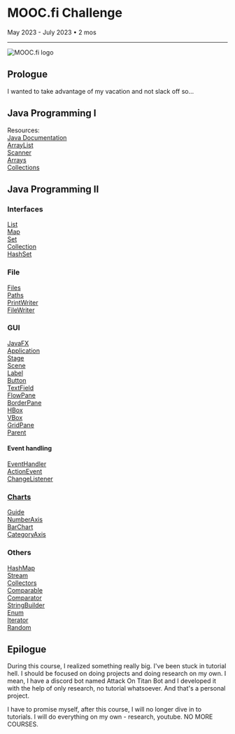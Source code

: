 # MOOC.fi Challenge
May 2023 - July 2023 • 2 mos
<hr> 

![MOOC.fi logo](https://www.mooc.fi/_next/static/media/moocfi.029e0aab.svg)
## Prologue
I wanted to take advantage of my vacation and not slack off so...

## Java Programming I
Resources: <br />
[Java Documentation](https://docs.oracle.com/javase/8/docs/api/) <br />
[ArrayList](https://docs.oracle.com/javase/8/docs/api/java/util/ArrayList.html) <br />
[Scanner](https://docs.oracle.com/javase/8/docs/api/java/util/Scanner.html) <br />
[Arrays](https://docs.oracle.com/javase/8/docs/api/java/util/Arrays.html) <br />
[Collections](https://docs.oracle.com/javase/8/docs/api/java/util/Collections.html)
## Java Programming II
### Interfaces
[List](https://docs.oracle.com/javase/8/docs/api/java/util/List.html) <br />
[Map](https://docs.oracle.com/javase/8/docs/api/java/util/Map.html) <br />
[Set](https://docs.oracle.com/javase/8/docs/api/java/util/Set.html) <br />
[Collection](https://docs.oracle.com/javase/8/docs/api/java/util/Collection.html) <br />
[HashSet](https://docs.oracle.com/javase/8/docs/api/java/util/HashSet.html)
### File
[Files](https://docs.oracle.com/javase/8/docs/api/java/nio/file/Files.html) <br />
[Paths](https://docs.oracle.com/javase/8/docs/api/java/nio/file/Paths.html) <br />
[PrintWriter](https://docs.oracle.com/javase/8/docs/api/java/io/PrintWriter.html) <br />
[FileWriter](https://docs.oracle.com/javase/8/docs/api/java/io/FileWriter.html)
### GUI
[JavaFX](https://docs.oracle.com/javase/8/javafx/user-interface-tutorial/) <br />
[Application](https://docs.oracle.com/javase/8/javafx/api/javafx/application/Application.html) <br />
[Stage](https://docs.oracle.com/javase/8/javafx/api/javafx/stage/Stage.html) <br />
[Scene](https://docs.oracle.com/javase/8/javafx/api/javafx/scene/Scene.html) <br />
[Label](https://docs.oracle.com/javase/8/javafx/api/javafx/scene/control/Label.html) <br />
[Button](https://docs.oracle.com/javase/8/javafx/api/javafx/scene/control/Button.html) <br />
[TextField](https://docs.oracle.com/javase/8/javafx/api/javafx/scene/control/TextField.html) <br />
[FlowPane](https://docs.oracle.com/javase/8/javafx/api/javafx/scene/layout/FlowPane.html) <br />
[BorderPane](https://docs.oracle.com/javase/8/javafx/api/javafx/scene/layout/BorderPane.html) <br />
[HBox](https://docs.oracle.com/javase/8/javafx/api/javafx/scene/layout/HBox.html) <br />
[VBox](https://docs.oracle.com/javase/8/javafx/api/javafx/scene/layout/VBox.html) <br />
[GridPane](https://docs.oracle.com/javafx/2/api/javafx/scene/layout/GridPane.html) <br />
[Parent](https://docs.oracle.com/javase/8/javafx/api/javafx/scene/Parent.html)
#### Event handling
[EventHandler](https://docs.oracle.com/javase/8/javafx/api/javafx/event/EventHandler.html) <br />
[ActionEvent](https://docs.oracle.com/javase/8/javafx/api/javafx/event/ActionEvent.html) <br />
[ChangeListener](https://docs.oracle.com/javafx/2/api/javafx/beans/value/ChangeListener.html)
### [Charts](https://docs.oracle.com/javafx/2/api/javafx/scene/chart/package-summary.html)
[Guide](https://docs.oracle.com/javafx/2/charts/jfxpub-charts.htm) <br />
[NumberAxis](https://docs.oracle.com/javase/8/javafx/api/javafx/scene/chart/NumberAxis.html) <br />
[BarChart](https://docs.oracle.com/javase/8/javafx/api/javafx/scene/chart/BarChart.html) <br />
[CategoryAxis](https://docs.oracle.com/javase/8/javafx/api/javafx/scene/chart/CategoryAxis.html)
### Others
[HashMap](https://docs.oracle.com/javase/8/docs/api/java/util/HashMap.html) <br />
[Stream](https://docs.oracle.com/javase/8/docs/api/java/util/stream/Stream.html) <br />
[Collectors](https://docs.oracle.com/javase/8/docs/api/java/util/stream/Collectors.html) <br />
[Comparable](https://docs.oracle.com/javase/8/docs/api/java/lang/Comparable.html) <br />
[Comparator](https://docs.oracle.com/javase/8/docs/api/java/util/Comparator.html) <br />
[StringBuilder](https://docs.oracle.com/javase/8/docs/api/java/lang/StringBuilder.html) <br />
[Enum](https://docs.oracle.com/javase/tutorial/java/javaOO/enum.html) <br />
[Iterator](https://docs.oracle.com/javase/8/docs/api/java/util/Iterator.html) <br />
[Random](https://docs.oracle.com/javase/8/docs/api/java/util/Random.html)
## Epilogue
During this course, I realized something really big. I've been stuck in tutorial hell. I should be focused on doing projects and doing research on my own. I mean, I have a discord bot named Attack On Titan Bot and I developed it with the help of only research, no tutorial whatsoever. And that's a personal project. <br />

I have to promise myself, after this course, I will no longer dive in to tutorials. I will do everything on my own - research, youtube. NO MORE COURSES.
